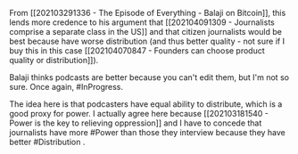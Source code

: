 From [[202103291336 - The Episode of Everything - Balaji on Bitcoin]], this lends more credence to his argument that [[202104091309 - Journalists comprise a separate class in the US]] and that citizen journalists would be best because have worse distribution (and thus better quality - not sure if I buy this in this case [[202104070847 - Founders can choose product quality or distribution]]). 

Balaji thinks podcasts are better because you can't edit them, but I'm not so sure. Once again, #InProgress. 

The idea here is that podcasters have equal ability to distribute, which is a good proxy for power. I actually agree here because [[202103181540 - Power is the key to relieving oppression]] and I have to concede that journalists have more #Power than those they interview because they have better #Distribution . 